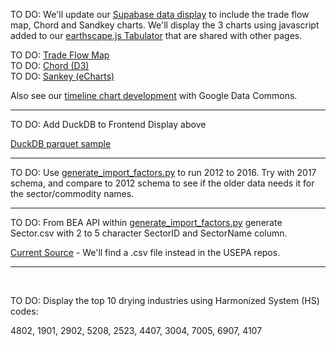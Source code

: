 TO DO: We'll update our [Supabase data display](../impacts) to include the trade flow map, Chord and Sandkey charts. 
We'll display the 3 charts using javascript added to our [earthscape.js Tabulator](/data-pipeline/timelines/training/naics/) that are shared with other pages.

TO DO: <a href="../../OpenFootprint/trade/map/">Trade Flow Map</a>  
TO DO: <a href="../charts/d3/chord-diagram/">Chord (D3)</a><!-- https://nivo.rocks/chord/ -->  
TO DO: <a href="../charts/echarts/sankey-nodeAlign-left.html">Sankey (eCharts)</a>

Also see our [timeline chart development](../../data-pipeline/timelines/earthscape/datacommons.html#country=IN,CN,US) with Google Data Commons.

<!--
Here's another <a href="https://github.com/ModelEarth/trademapper-js">trade flow map</a> we could expand. It's visible at <a href="https://trademapper.co.uk">trademapper.co.uk</a> with sample data in their <a href="https://github.com/trademapper/trademapper-js/wiki/How-to-use-trademapper">GitHub Wiki</a>.
-->

<hr>

TO DO: Add DuckDB to Frontend Display above

[DuckDB parquet sample](parquet-sample.html)

<hr>

TO DO: Use <a href="https://github.com/ModelEarth/USEEIO/tree/import_factors/import_factors_exio">generate_import_factors.py</a> to run 2012 to 2016. Try with 2017 schema, and compare to 2012 schema to see if the older data needs it for the sector/commodity names.

<hr>

TO DO: From BEA API within <a href="https://github.com/ModelEarth/USEEIO/tree/import_factors/import_factors_exio">generate\_import\_factors.py</a> generate Sector.csv with 2 to 5 character SectorID and SectorName column.

[Current Source](https://github.com/ModelEarth/OpenFootprint/blob/main/impacts/2020/USEEIOv2.0.1-411/sectors.json) - We'll find a .csv file instead in the USEPA repos.


<hr><br>

TO DO: Display the top 10 drying industries using Harmonized System (HS) codes:

4802, 1901, 2902, 5208, 2523, 4407, 3004, 7005, 6907, 4107



